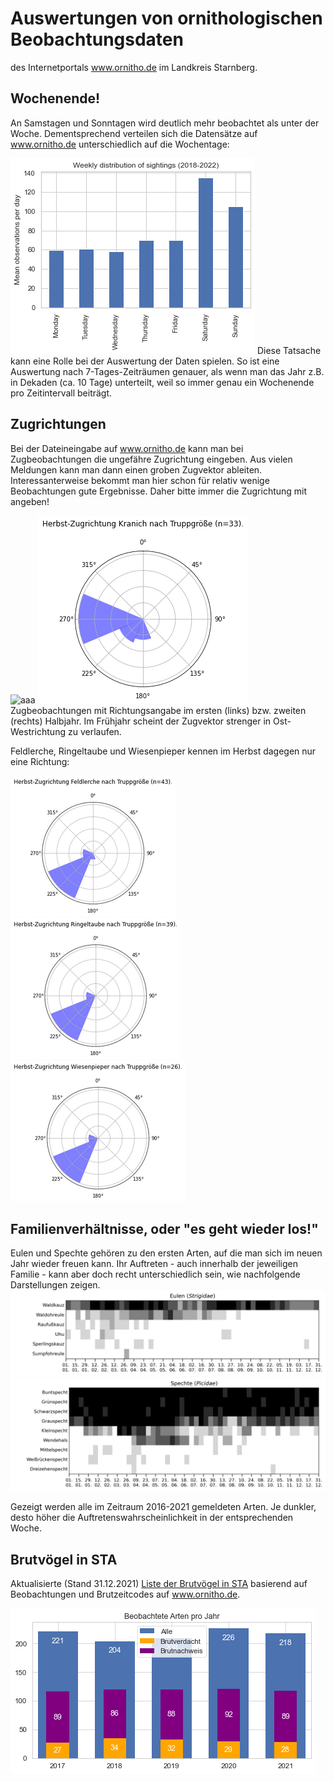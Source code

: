 # Auswertungen von ornithologischen Beobachtungsdaten

des Internetportals www.ornitho.de im Landkreis Starnberg.


## Wochenende!
An Samstagen und Sonntagen wird deutlich mehr beobachtet als unter der Woche. Dementsprechend verteilen sich die Datensätze auf www.ornitho.de unterschiedlich auf die Wochentage:

![Eulen](res/Verteilung_Beob_vs_Wochentag.png)
Diese Tatsache kann eine Rolle bei der Auswertung der Daten spielen. So ist eine Auswertung nach 7-Tages-Zeiträumen genauer, als wenn man das Jahr z.B. in Dekaden (ca. 10 Tage) unterteilt, weil so immer genau ein Wochenende pro Zeitintervall beiträgt.



## Zugrichtungen
Bei der Dateineingabe auf www.ornitho.de kann man bei Zugbeobachtungen die ungefähre Zugrichtung eingeben. Aus vielen Meldungen kann man dann einen groben Zugvektor ableiten. 
Interessanterweise bekommt man hier schon für relativ wenige Beobachtungen gute Ergebnisse. Daher bitte immer die Zugrichtung mit angeben!

![aaa](res/species_Kranich_Frühjahr_Kompass_der_Zugrichtung.png) ![aaa](res/species_Kranich_Herbst_Kompass_der_Zugrichtung.png)
Zugbeobachtungen mit Richtungsangabe im ersten (links) bzw. zweiten (rechts) Halbjahr. Im Frühjahr scheint der Zugvektor strenger in Ost-Westrichtung zu verlaufen.

Feldlerche, Ringeltaube und Wiesenpieper kennen im Herbst dagegen nur eine Richtung:

![aaa](res/species_Feldlerche_Herbst_Kompass_der_Zugrichtung.png) ![aaa](res/species_Ringeltaube_Herbst_Kompass_der_Zugrichtung.png) ![aaa](res/species_Wiesenpieper_Herbst_Kompass_der_Zugrichtung.png)



## Familienverhältnisse, oder "es geht wieder los!"
Eulen und Spechte gehören zu den ersten Arten, auf die man sich im neuen Jahr wieder freuen kann. Ihr Auftreten - auch innerhalb der jeweiligen Familie - kann aber doch recht unterschiedlich sein, wie nachfolgende Darstellungen zeigen.
![Eulen](res/2D_weekly_probability_family_Strigidae.png)
![Spechte](res/2D_weekly_probability_family_Picidae.png)

Gezeigt werden alle im Zeitraum 2016-2021 gemeldeten Arten. Je dunkler, desto höher die Auftretenswahrscheinlichkeit in der entsprechenden Woche.



## Brutvögel in STA

Aktualisierte (Stand 31.12.2021) [Liste der Brutvögel in STA](res/Max_BZC_pro_Taxon_und_Jahr.xlsx) basierend auf Beobachtungen und Brutzeitcodes auf www.ornitho.de.

![](res/Arten_vs_Jahr.png)

